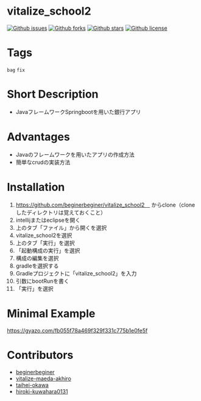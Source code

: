 # vitalize_school2

[![Github issues](https://img.shields.io/github/issues/beginerbeginer/vitalize_school2)](https://github.com/beginerbeginer/vitalize_school2/issues)
[![Github forks](https://img.shields.io/github/forks/beginerbeginer/vitalize_school2)](https://github.com/beginerbeginer/vitalize_school2/network/members)
[![Github stars](https://img.shields.io/github/stars/beginerbeginer/vitalize_school2)](https://github.com/beginerbeginer/vitalize_school2/stargazers)
[![Github license](https://img.shields.io/github/license/beginerbeginer/vitalize_school2)](https://github.com/beginerbeginer/vitalize_school2/)

# Tags
`bag` `fix`

# Short Description
- JavaフレームワークSpringbootを用いた銀行アプリ

# Advantages
- Javaのフレームワークを用いたアプリの作成方法
- 簡単なcrudの実装方法

# Installation
1. https://github.com/beginerbeginer/vitalize_school2　
からclone（cloneしたディレクトリは覚えておくこと）
1. intellijまたはeclipseを開く
1. 上のタブ「ファイル」から開くを選択
1. vitalize_school2を選択
1. 上のタブ「実行」を選択
1. 「起動構成の実行」を選択
1. 構成の編集を選択
1. gradleを選択する
1. Gradleプロジェクトに「vitalize_school2」を入力
1. 引数にbootRunを書く
1. 「実行」を選択

# Minimal Example

https://gyazo.com/fb055f78a469f329f331c775b1e0fe5f

# Contributors
- [beginerbeginer](https://github.com/beginerbeginer)
- [vitalize-maeda-akhiro](https://github.com/vitalize-maeda-akhiro)
- [taihei-okawa](https://github.com/taihei-okawa)
- [hiroki-kuwahara0131](https://github.com/hiroki-kuwahara0131)


